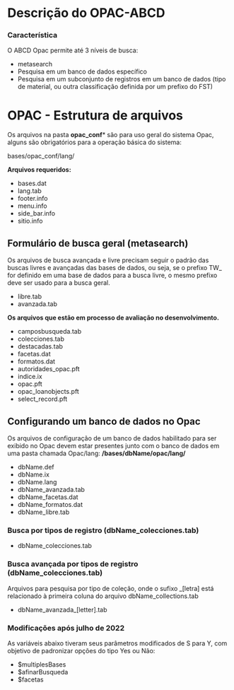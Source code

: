 # Descrição do OPAC-ABCD

### Característica

O ABCD Opac permite até 3 níveis de busca:

* metasearch
* Pesquisa em um banco de dados específico
* Pesquisa em um subconjunto de registros em um banco de dados (tipo de material, ou outra classificação definida por um prefixo do FST)

# OPAC - Estrutura de arquivos

Os arquivos na pasta **opac\_conf*** são para uso geral do sistema Opac, alguns são obrigatórios para a operação básica do sistema:

bases/opac\_conf/lang/

**Arquivos requeridos:**

*   bases.dat
*   lang.tab
*   footer.info
*   menu.info
*   side\_bar.info
*   sitio.info

## Formulário de busca geral (**metasearch**)

Os arquivos de busca avançada e livre precisam seguir o padrão das buscas livres e avançadas das bases de dados, ou seja, se o prefixo TW\_ for definido em uma base de dados para a busca livre, o mesmo prefixo deve ser usado para a busca geral.

*   libre.tab
*   avanzada.tab

**Os arquivos que estão em processo de avaliação no desenvolvimento.**

*   camposbusqueda.tab
*   colecciones.tab
*   destacadas.tab
*   facetas.dat
*   formatos.dat
*   autoridades\_opac.pft
*   indice.ix
*   opac.pft
*   opac\_loanobjects.pft
*   select\_record.pft

## Configurando um banco de dados no Opac

Os arquivos de configuração de um banco de dados habilitado para ser exibido no Opac devem estar presentes junto com o banco de dados em uma pasta chamada Opac/lang: **/bases/dbName/opac/lang/**

*   dbName.def
*   dbName.ix
*   dbName.lang
*   dbName\_avanzada.tab
*   dbName\_facetas.dat
*   dbName\_formatos.dat
*   dbName\_libre.tab

### Busca por tipos de registro (dbName\_colecciones.tab)

*   dbName\_colecciones.tab

### Busca avançada por tipos de registro (dbName\_colecciones.tab)

Arquivos para pesquisa por tipo de coleção, onde o sufixo \_\[letra\]  está relacionado à primeira coluna do arquivo dbName\_collections.tab

*   dbName\_avanzada\_\[letter\].tab


### Modificações após julho de 2022

As variáveis abaixo tiveram seus parâmetros modificados de S para Y, com objetivo de padronizar opções do tipo Yes ou Não:

*   $multiplesBases
*   $afinarBusqueda
*	$facetas